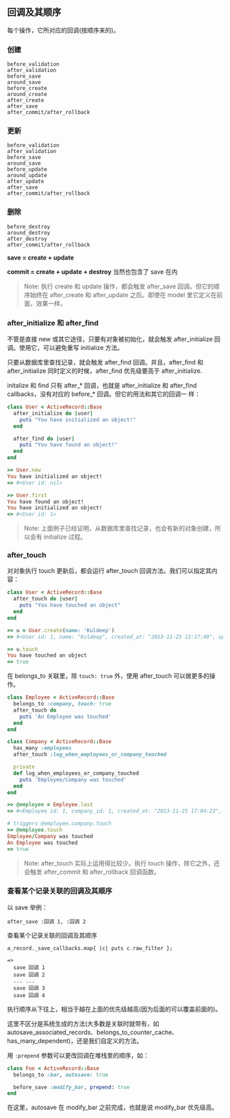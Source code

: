 ## 回调及其顺序

每个操作，它所对应的回调(按顺序来的)。

### 创建

```
before_validation
after_validation
before_save
around_save
before_create
around_create
after_create
after_save
after_commit/after_rollback
```

### 更新

```
before_validation
after_validation
before_save
around_save
before_update
around_update
after_update
after_save
after_commit/after_rollback
```

### 删除

```
before_destroy
around_destroy
after_destroy
after_commit/after_rollback
```

**save = create + update**

**commit = create + update + destroy** 当然也包含了 save 在内

> Note: 执行 create 和 update 操作，都会触发 after_save 回调。但它的顺序始终在 after_create 和 after_update 之后。即使在 model 里它定义在前面，效果一样。

### after_initialize 和 after_find

不管是直接 new 或其它途径，只要有对象被初始化，就会触发 after_initialize 回调。使用它，可以避免重写 initialize 方法。

只要从数据库里查找记录，就会触发 after_find 回调。并且，after_find 和 after_initialize 同时定义的时候，after_find 优先级要高于 after_initialize.

initalize 和 find 只有 after_* 回调，也就是 after_initialize 和 after_find callbacks，没有对应的 before_* 回调。但它的用法和其它的回调一 样：

```ruby
class User < ActiveRecord::Base
  after_initialize do |user|
    puts "You have initialized an object!"
  end

  after_find do |user|
    puts "You have found an object!"
  end
end

>> User.new
You have initialized an object!
=> #<User id: nil>

>> User.first
You have found an object!
You have initialized an object!
=> #<User id: 1>
```

> Note: 上面例子已经证明，从数据库里查找记录，也会有新的对象创建，所以会有 initialize 过程。

### after_touch

对对象执行 touch 更新后，都会运行 after_touch 回调方法。我们可以指定其内容：

```ruby
class User < ActiveRecord::Base
  after_touch do |user|
    puts "You have touched an object"
  end
end

>> u = User.create(name: 'Kuldeep')
=> #<User id: 1, name: "Kuldeep", created_at: "2013-11-25 12:17:49", updated_at: "2013-11-25 12:17:49">

>> u.touch
You have touched an object
=> true
```

在 belongs_to 关联里，除 `touch: true` 外，使用 after_touch 可以做更多的操作。

```ruby
class Employee < ActiveRecord::Base
  belongs_to :company, touch: true
  after_touch do
    puts 'An Employee was touched'
  end
end

class Company < ActiveRecord::Base
  has_many :employees
  after_touch :log_when_employees_or_company_touched

  private
  def log_when_employees_or_company_touched
    puts 'Employee/Company was touched'
  end
end

>> @employee = Employee.last
=> #<Employee id: 1, company_id: 1, created_at: "2013-11-25 17:04:22", updated_at: "2013-11-25 17:05:05">

# triggers @employee.company.touch
>> @employee.touch
Employee/Company was touched
An Employee was touched
=> true
```

> Note: after_touch 实际上运用得比较少。执行 touch 操作，除它之外，还会触发 after_commit 和 after_rollback 回调函数。

### 查看某个记录关联的回调及其顺序

以 save 举例：

```
after_save :回调 1, :回调 2
```

查看某个记录关联的回调及其顺序

```
a_record._save_callbacks.map{ |c| puts c.raw_filter };

=>
  save 回调 1
  save 回调 2
  ... ...
  save 回调 3
  save 回调 4
```

执行顺序从下往上，相当于越在上面的优先级越高(因为后面的可以覆盖前面的)。

这里不区分是系统生成的方法(大多数是关联时就带有，如 autosave_associated_records、belongs_to_counter_cache、has_many_dependent)，还是我们自定义的方法。

用 `:prepend` 参数可以更改回调在堆栈里的顺序，如：

```ruby
class Foo < ActiveRecord::Base
  belongs_to :bar, autosave: true

  before_save :modify_bar, prepend: true
end
```

在这里，autosave 在 modify_bar 之前完成，也就是说 modify_bar 优先级高。
